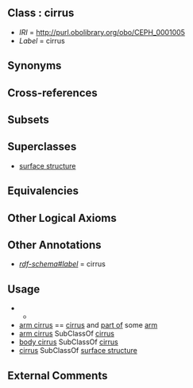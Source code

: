 
## Class : cirrus

 * *IRI* = http://purl.obolibrary.org/obo/CEPH_0001005
 * *Label* = cirrus

## Synonyms


## Cross-references


## Subsets


## Superclasses

 * [surface structure](../../UBERON/02/UBERON_0003102.md)

## Equivalencies


## Other Logical Axioms


## Other Annotations

 * *[rdf-schema#label](../../el/rdf-schema#label.md)* = cirrus

## Usage

 * -
 * [arm cirrus](../../CEPH/66/CEPH_0000066.md) == [cirrus](../../CEPH/05/CEPH_0001005.md) and [part of](../../BFO/50/BFO_0000050.md) some [arm](../../CEPH/15/CEPH_0000015.md)
 * [arm cirrus](../../CEPH/66/CEPH_0000066.md) SubClassOf [cirrus](../../CEPH/05/CEPH_0001005.md)
 * [body cirrus](../../CEPH/06/CEPH_0001006.md) SubClassOf [cirrus](../../CEPH/05/CEPH_0001005.md)
 * [cirrus](../../CEPH/05/CEPH_0001005.md) SubClassOf [surface structure](../../UBERON/02/UBERON_0003102.md)

## External Comments

